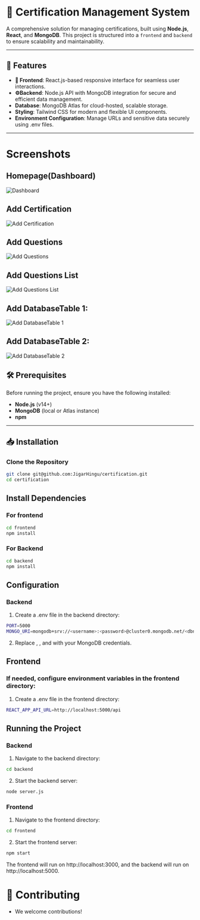 # 🌟 Certification Management System

A comprehensive solution for managing certifications, built using **Node.js**, **React**, and **MongoDB**. This project is structured into a `frontend` and `backend` to ensure scalability and maintainability.

---

## 🚀 Features
- **🎨 Frontend**: React.js-based responsive interface for seamless user interactions.
- **⚙️Backend**: Node.js API with MongoDB integration for secure and efficient data management.
- **Database**: MongoDB Atlas for cloud-hosted, scalable storage.
- **Styling**: Tailwind CSS for modern and flexible UI components.
- **Environment Configuration**: Manage URLs and sensitive data securely using .env files.

---

# Screenshots

## Homepage(Dashboard)
![Dashboard](./frontend/public/screenshots/Dashboard.png)

## Add Certification
![Add Certification](./frontend/public/screenshots/Add%20Certificates.png)

## Add Questions
![Add Questions](./frontend/public/screenshots/Add%20Questions.png)

## Add Questions List
![Add Questions List](./frontend/public/screenshots/Questions%20List.png)

## Add DatabaseTable 1:
![Add DatabaseTable 1](./frontend/public/screenshots/db1.png)

## Add DatabaseTable 2:
![Add DatabaseTable 2](./frontend/public/screenshots/db2.png)

## 🛠 Prerequisites
Before running the project, ensure you have the following installed:
- **Node.js** (v14+)
- **MongoDB** (local or Atlas instance)
- **npm** 

---

## 📥 Installation

### Clone the Repository
```bash
git clone git@github.com:JigarHingu/certification.git
cd certification
```

## Install Dependencies

### For frontend
```bash
cd frontend
npm install
```

### For Backend
```bash
cd backend
npm install
```

## Configuration

### Backend

1. Create a .env file in the backend directory:
```bash
PORT=5000
MONGO_URI=mongodb+srv://<username>:<password>@cluster0.mongodb.net/<dbname>
```

2. Replace <username>, <password>, and <dbname> with your MongoDB credentials.

## Frontend

### If needed, configure environment variables in the frontend directory:

1. Create a .env file in the frontend directory:
```bash
REACT_APP_API_URL=http://localhost:5000/api
```

## Running the Project

### Backend

1. Navigate to the backend directory:
```bash
cd backend
```

2. Start the backend server:
```bash
node server.js
```

### Frontend

1. Navigate to the frontend directory:
```bash
cd frontend
```

2. Start the frontend server:
```bash
npm start
```

The frontend will run on http://localhost:3000, and the backend will run on http://localhost:5000.

# 🤝 Contributing

- We welcome contributions!